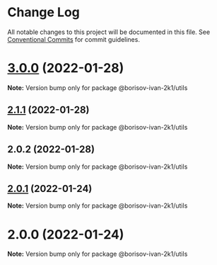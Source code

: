 # Change Log

All notable changes to this project will be documented in this file.
See [Conventional Commits](https://conventionalcommits.org) for commit guidelines.

# [3.0.0](https://github.com/borisov-ivan-2k1/LernaTest/compare/@borisov-ivan-2k1/utils@2.1.0...@borisov-ivan-2k1/utils@3.0.0) (2022-01-28)

**Note:** Version bump only for package @borisov-ivan-2k1/utils





## [2.1.1](https://github.com/borisov-ivan-2k1/LernaTest/compare/@borisov-ivan-2k1/utils@2.1.0...@borisov-ivan-2k1/utils@2.1.1) (2022-01-28)

**Note:** Version bump only for package @borisov-ivan-2k1/utils





## 2.0.2 (2022-01-28)

**Note:** Version bump only for package @borisov-ivan-2k1/utils





## [2.0.1](https://github.com/borisov-ivan-2k1/LernaTest/compare/@borisov-ivan-2k1/utils@2.0.0...@borisov-ivan-2k1/utils@2.0.1) (2022-01-24)

**Note:** Version bump only for package @borisov-ivan-2k1/utils





# 2.0.0 (2022-01-24)

**Note:** Version bump only for package @borisov-ivan-2k1/utils
